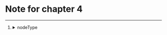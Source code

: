 # Note for chapter 4
---
1. <details><summary>nodeType</summary>
    nodeType属性共有12种可选值，只有三种具有实用价值：<br/>
    元素节点属性值为1<br>
    属性节点属性值为2<br>
    文本节点属性值为3<br>
</details>
